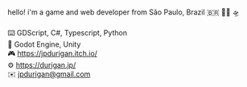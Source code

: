 hello! i'm a game and web developer from São Paulo, Brazil  🇧🇷  🏳️‍🌈  🛸
<br>
<br>
⌨️ GDScript, C#, Typescript, Python
<br>
👾 Godot Engine, Unity
<br>
🎮 https://jpdurigan.itch.io/
<br>
⚙️ https://durigan.jp/
<br>
✉️ jpdurigan@gmail.com
